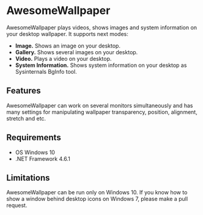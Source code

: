 AwesomeWallpaper
=============

AwesomeWallpaper plays videos, shows images and system information on your desktop wallpaper. It supports next modes:

* **Image.** Shows an image on your desktop.
* **Gallery.** Shows several images on your desktop.
* **Video.** Plays a video on your desktop.
* **System Information.** Shows system information on your desktop as Sysinternals BgInfo tool.

Features
--------------------

AwesomeWallpaper can work on several monitors simultaneously and has many settings for manipulating wallpaper transparency, position, alignment, stretch and etc.

Requirements
--------------------

* OS Windows 10
* .NET Framework 4.6.1

Limitations
--------------------

AwesomeWallpaper can be run only on Windows 10. If you know how to show a window behind desktop icons on Windows 7, please make a pull request.